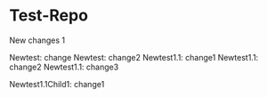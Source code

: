 Test-Repo
=========
New changes 1

Newtest: change
Newtest: change2
Newtest1.1: change1
Newtest1.1: change2
Newtest1.1: change3

Newtest1.1Child1: change1
